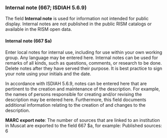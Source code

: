 ### Internal note (667; ISDIAH 5.6.9)

The field **Internal note** is used for information not intended for public display. Internal notes are not published in the public RISM catalogs or available in the RISM open data.


#### Internal note (667 $a)

Enter local notes for internal use, including for use within your own working group. Any language may be entered here. Internal notes can be used for remarks of all kinds, such as questions, comments, or research to be done. Delete notes after they have served their purpose. It is best practice to sign your
note using your initials and the date.  

In accordance with ISDIAH 5.6.9, notes can be entered here that are pertinent to the creation and maintenance of the description. For example, the names of persons responsible
for creating and/or revising the description may be entered here. Furthermore, this field documents additional information relating to the creation of and changes to the description.  

**MARC export note**: The number of sources that are linked to an institution in Muscat are exported to the field 667 $a, for example: Published sources: 6

